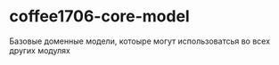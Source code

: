 # coffee1706-core-model

Базовые доменные модели, котоыре могут использоватсья во всех других модулях
